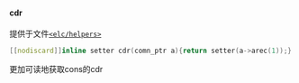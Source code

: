 #### cdr  
提供于文件[`<elc/helpers>`](./index.md)  
````c++
[[nodiscard]]inline setter cdr(comn_ptr a){return setter(a->arec(1));}
````
更加可读地获取cons的cdr  


